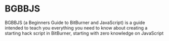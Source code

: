 # BGBBJS
BGBBJS (a Beginners Guide to BitBurner and JavaScript) is a guide intended to teach you everything you need to know about creating a starting hack script in BitBurner, starting with zero knowledge on JavaScript
